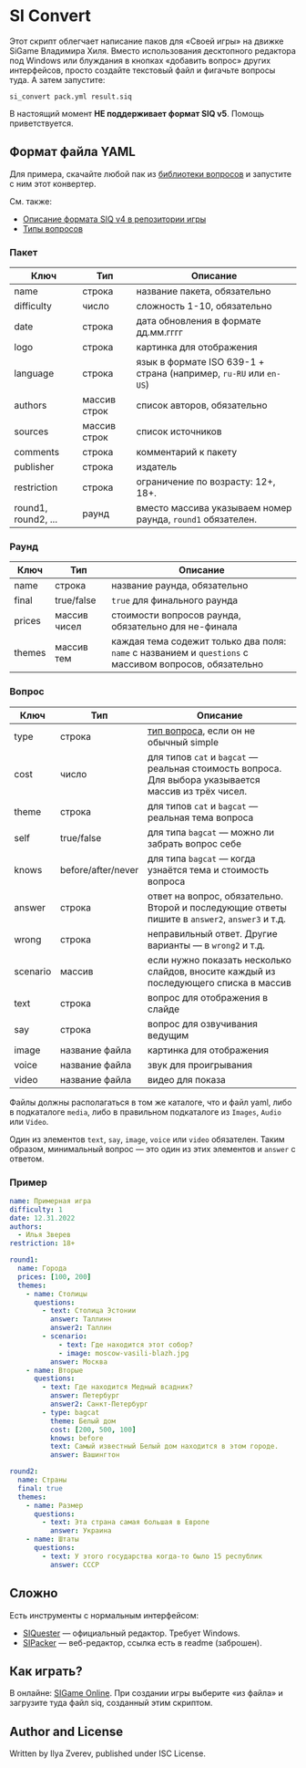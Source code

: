 # SI Convert

Этот скрипт облегчает написание паков для «Своей игры» на движке SiGame Владимира Хиля.
Вместо использования десктопного редактора под Windows или блуждания в кнопках «добавить вопрос»
других интерфейсов, просто создайте текстовый файл и фигачьте вопросы туда. А затем запустите:

    si_convert pack.yml result.siq

В настоящий момент **НЕ поддерживает формат SIQ v5**. Помощь приветствуется.

## Формат файла YAML

Для примера, скачайте любой пак из [библиотеки вопросов](https://vladimirkhil.com/si/storage)
и запустите с ним этот конвертер.

См. также:
* [Описание формата SIQ v4 в репозитории игры](https://github.com/VladimirKhil/SI/wiki/SIQ-file-format-(version-4))
* [Типы вопросов](https://vladimirkhil.com/si/qtypes)

### Пакет

Ключ | Тип | Описание
---|---|---
name | строка | название пакета, обязательно
difficulty | число | сложность 1-10, обязательно
date | строка | дата обновления в формате дд.мм.гггг
logo | строка | картинка для отображения
language | строка | язык в формате ISO 639-1 + страна (например, `ru-RU` или `en-US`)
authors | массив строк | список авторов, обязательно
sources | массив строк | список источников
comments | строка | комментарий к пакету
publisher | строка | издатель
restriction | строка | ограничение по возрасту: 12+, 18+.
round1, round2, ... | раунд | вместо массива указываем номер раунда, `round1` обязателен.

### Раунд

Ключ | Тип | Описание
---|---|---
name | строка | название раунда, обязательно
final | true/false | `true` для финального раунда
prices | массив чисел | стоимости вопросов раунда, обязательно для не-финала
themes | массив тем | каждая тема содежит только два поля: `name` с названием и `questions` с массивом вопросов, обязательно

### Вопрос

Ключ | Тип | Описание
---|---|---
type | строка | [тип вопроса](https://vladimirkhil.com/si/qtypes), если он не обычный simple
cost | число | для типов `cat` и `bagcat` — реальная стоимость вопроса. Для выбора указывается массив из трёх чисел.
theme | строка | для типов `cat` и `bagcat` — реальная тема вопроса
self | true/false | для типа `bagcat` — можно ли забрать вопрос себе
knows | before/after/never | для типа `bagcat` — когда узнаётся тема и стоимость вопроса
answer | строка | ответ на вопрос, обязательно. Второй и последующие ответы пишите в `answer2`, `answer3` и т.д.
wrong | строка | неправильный ответ. Другие варианты — в `wrong2` и т.д.
scenario | массив | если нужно показать несколько слайдов, вносите каждый из последующего списка в массив
text | строка | вопрос для отображения в слайде
say | строка | вопрос для озвучивания ведущим
image | название файла | картинка для отображения
voice | название файла | звук для проигрывания
video | название файла | видео для показа

Файлы должны располагаться в том же каталоге, что и файл yaml, либо в подкаталоге `media`,
либо в правильном подкаталоге из `Images`, `Audio` или `Video`.

Один из элементов `text`, `say`, `image`, `voice` или `video` обязателен. Таким
образом, минимальный вопрос — это один из этих элементов и `answer` с ответом.

### Пример

```yaml
name: Примерная игра
difficulty: 1
date: 12.31.2022
authors:
  - Илья Зверев
restriction: 18+

round1:
  name: Города
  prices: [100, 200]
  themes:
    - name: Столицы
      questions:
        - text: Столица Эстонии
          answer: Таллинн
          answer2: Таллин
        - scenario:
            - text: Где находится этот собор?
            - image: moscow-vasili-blazh.jpg
          answer: Москва
    - name: Вторые
      questions:
        - text: Где находится Медный всадник?
          answer: Петербург
          answer2: Санкт-Петербург
        - type: bagcat
          theme: Белый дом
          cost: [200, 500, 100]
          knows: before
          text: Самый известный Белый дом находится в этом городе.
          answer: Вашингтон

round2:
  name: Страны
  final: true
  themes:
    - name: Размер
      questions:
        - text: Эта страна самая большая в Европе
          answer: Украина
    - name: Штаты
      questions:
        - text: У этого государства когда-то было 15 республик
          answer: СССР
```

## Сложно

Есть инструменты с нормальным интерфейсом:

* [SIQuester](https://vladimirkhil.com/si/siquester) — официальный редактор. Требует Windows.
* [SIPacker](https://github.com/VityaSchel/SIPacker) — веб-редактор, ссылка есть в readme (заброшен).

## Как играть?

В онлайне: [SIGame Online](https://vladimirkhil.com/si/online/). При создании игры выберите
«из файла» и загрузите туда файл siq, созданный этим скриптом.

## Author and License

Written by Ilya Zverev, published under ISC License.

